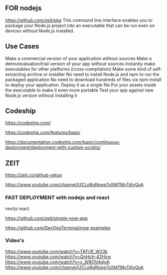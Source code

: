 ## FOR nodejs
https://github.com/zeit/pkg
This command line interface enables you to package your Node.js project into an executable that can be run even on devices without Node.js installed.
## Use Cases

Make a commercial version of your application without sources
Make a demo/evaluation/trial version of your app without sources
Instantly make executables for other platforms (cross-compilation)
Make some kind of self-extracting archive or installer
No need to install Node.js and npm to run the packaged application
No need to download hundreds of files via npm install to deploy your application. Deploy it as a single file
Put your assets inside the executable to make it even more portable
Test your app against new Node.js version without installing it


## Codeship
https://codeship.com/

https://codeship.com/features/basic

https://documentation.codeship.com/basic/continuous-deployment/deployment-with-custom-scripts/

##  ZEIT
https://zeit.co/github-setup

https://www.youtube.com/channel/UCLq8gNoee7oXM7MvTdjyQvA


### FAST DEPLOYMENT with nodejs and react

nextjs
react

https://github.com/zeit/simple-now-app

https://github.com/DevOpsTerminal/now-examples


### Video's
https://www.youtube.com/watch?v=TKFi3f_W33k
https://www.youtube.com/watch?v=QnHch-42Hzw
https://www.youtube.com/watch?v=c_W8OVdglgA
https://www.youtube.com/channel/UCLq8gNoee7oXM7MvTdjyQvA



